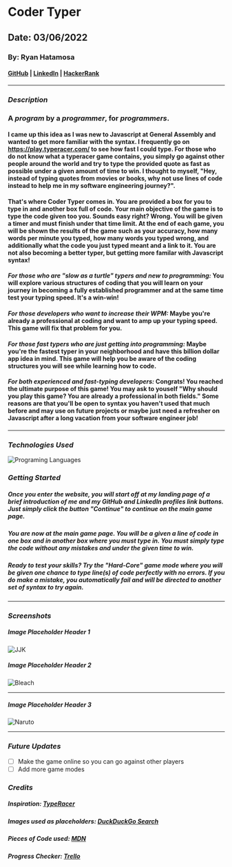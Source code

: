 # Coder Typer

## Date: 03/06/2022

### By: Ryan Hatamosa

#### [GitHub](https://github.com/PinoyColada) | [LinkedIn](https://www.linkedin.com/feed/) | [HackerRank](https://www.hackerrank.com/pinoydol_colada)
***

### ***Description***
### A ___program___ by a ___programmer___, for ___programmers___.
#### I came up this idea as I was new to Javascript at General Assembly and wanted to get more familiar with the syntax. I frequently go on https://play.typeracer.com/ to see how fast I could type. For those who do not know what a typeracer game contains, you simply go against other people around the world and try to type the provided quote as fast as possible under a given amount of time to win. I thought to myself, "Hey, instead of typing quotes from movies or books, why not use lines of code instead to help me in my software engineering journey?".
#### That's where Coder Typer comes in. You are provided a box for you to type in and another box full of code. Your main objective of the game is to type the code given too you. Sounds easy right? Wrong. You will be given a timer and must finish under that time limit. At the end of each game, you will be shown the results of the game such as your accuracy, how many words per minute you typed, how many words you typed wrong, and additionally what the code you just typed meant and a link to it. You are not also becoming a better typer, but getting more familar with Javascript syntax!
#### ***For those who are "slow as a turtle" typers and new to programming:*** You will explore various structures of coding that you will learn on your journey in becoming a fully established programmer and at the same time test your typing speed. It's a win-win!
#### ***For those developers who want to increase their WPM:*** Maybe you're already a professional at coding and want to amp up your typing speed. This game will fix that problem for you.
#### ***For those fast typers who are just getting into programming:*** Maybe you're the fastest typer in your neighborhood and have this billion dollar app idea in mind. This game will help you be aware of the coding structures you will see while learning how to code.
#### ***For both experienced and fast-typing developers:*** Congrats! You reached the ultimate purpose of this game! You may ask to youself "Why should you play this game? You are already a professional in both fields." Some reasons are that you'll be open to syntax you haven't used that much before and may use on future projects or maybe just need a refresher on Javascript after a long vacation from your software engineer job!
####  
***

### ***Technologies Used***

![Programing Languages](https://fiverr-res.cloudinary.com/images/t_main1,q_auto,f_auto,q_auto,f_auto/gigs/103827197/original/cb380c47fe8c75aff569b6afd91769850805b20a/help-you-with-your-html-css-javascript-projects.png)


### ***Getting Started***

##### Once you enter the website, you will start off at my landing page of a brief introduction of me and my GitHub and LinkedIn profiles link buttons. Just simply click the button "Continue" to continue on the main game page.
##### You are now at the main game page. You will be a given a line of code in one box and in another box where you must type in. You must simply type the code without any mistakes and under the given time to win.
##### Ready to test your skills? Try the "Hard-Core" game mode where you will be given one chance to type line(s) of code perfectly with no errors. If you do make a mistake, you automatically fail and will be directed to another set of syntax to try again.
***

### ***Screenshots***

##### ___Image Placeholder Header 1___
![JJK](https://external-content.duckduckgo.com/iu/?u=https%3A%2F%2Fsomoskudasai.com%2Fwp-content%2Fuploads%2F2020%2F08%2Fjujutsu.jpg&f=1&nofb=1)

##### ___Image Placeholder Header 2___
![Bleach](https://external-content.duckduckgo.com/iu/?u=https%3A%2F%2Fmangathrill.com%2Fwp-content%2Fuploads%2F2019%2F11%2Fich.png&f=1&nofb=1)
***

##### ___Image Placeholder Header 3___
![Naruto](https://external-content.duckduckgo.com/iu/?u=https%3A%2F%2Fstatic3.cbrimages.com%2Fwordpress%2Fwp-content%2Fuploads%2F2020%2F01%2FNaruto.jpg&f=1&nofb=1)
***

### ***Future Updates***
- [ ] Make the game online so you can go against other players
- [ ] Add more game modes

### ***Credits***

##### Inspiration: [TypeRacer](https://play.typeracer.com/)

##### Images used as placeholders: [DuckDuckGo Search](http://www.duckduckgo.com)

##### Pieces of Code used: [MDN](https://developer.mozilla.org/en-US/)

##### Progress Checker: [Trello](https://trello.com/en-US)


